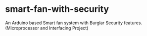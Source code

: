 # smart-fan-with-security
An Arduino based Smart fan system with Burglar Security features. (Microprocessor and Interfacing Project)
